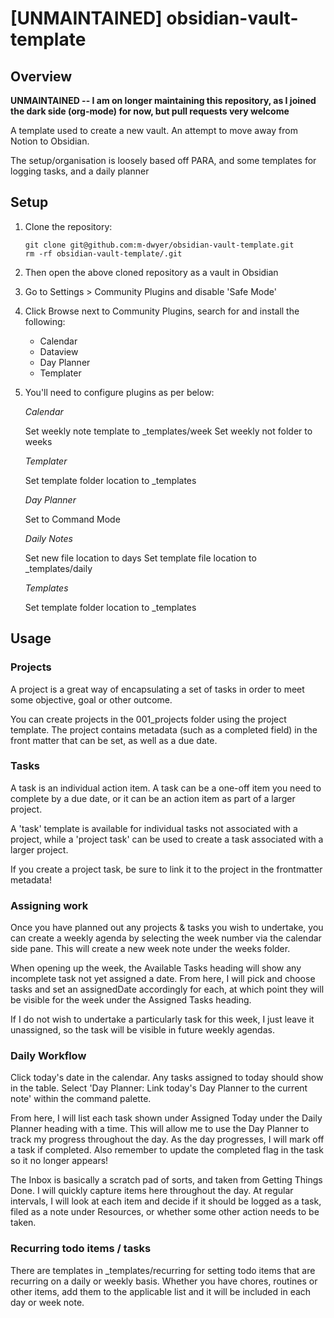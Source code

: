 # [UNMAINTAINED] obsidian-vault-template

## Overview
**UNMAINTAINED -- I am on longer maintaining this repository, as I joined the dark side (org-mode) for now, but pull requests very welcome**

A template used to create a new vault.  An attempt to move away from Notion to Obsidian.

The setup/organisation is loosely based off PARA, and some templates for logging tasks, and a daily planner

## Setup

1. Clone the repository:
	```
	git clone git@github.com:m-dwyer/obsidian-vault-template.git
	rm -rf obsidian-vault-template/.git
	```

2. Then open the above cloned repository as a vault in Obsidian
3. Go to Settings > Community Plugins and disable 'Safe Mode'
4. Click Browse next to Community Plugins, search for and install the following:
	* Calendar
	* Dataview
	* Day Planner
	* Templater

5.  You'll need to configure plugins as per below:

	*Calendar*

	Set weekly note template to _templates/week
	Set weekly not folder to weeks

	*Templater*

	Set template folder location to _templates

	*Day Planner*

	Set to Command Mode

	*Daily Notes*

	Set new file location to days
	Set template file location to _templates/daily

	*Templates*

	Set template folder location to _templates

## Usage

### Projects

A project is a great way of encapsulating a set of tasks in order to meet some objective, goal or other outcome.

You can create projects in the 001_projects folder using the project template.  The project contains metadata (such as a completed field) in the front matter that can be set, as well as a due date.

### Tasks

A task is an individual action item.  A task can be a one-off item you need to complete by a due date, or it can be an action item as part of a larger project.

A 'task' template is available for individual tasks not associated with a project, while a 'project task' can be used to create a task associated with a larger project.

If you create a project task, be sure to link it to the project in the frontmatter metadata!

### Assigning work

Once you have planned out any projects & tasks you wish to undertake, you can create a weekly agenda by selecting the week number via the calendar side pane.  This will create a new week note under the weeks folder.

When opening up the week, the Available Tasks heading will show any incomplete task not yet assigned a date.  From here, I will pick and choose tasks and set an assignedDate accordingly for each, at which point they will be visible for the week under the Assigned Tasks heading.

If I do not wish to undertake a particularly task for this week, I just leave it unassigned, so the task will be visible in future weekly agendas.

### Daily Workflow

Click today's date in the calendar.  Any tasks assigned to today should show in the table.  Select 'Day Planner: Link today's Day Planner to the current note' within the command palette.

From here, I will list each task shown under Assigned Today under the Daily Planner heading with a time.  This will allow me to use the Day Planner to track my progress throughout the day.  As the day progresses, I will mark off a task if completed.  Also remember to update the completed flag in the task so it no longer appears!

The Inbox is basically a scratch pad of sorts, and taken from Getting Things Done.  I will quickly capture items here throughout the day.  At regular intervals, I will look at each item and decide if it should be logged as a task, filed as a note under Resources, or whether some other action needs to be taken.


### Recurring todo items / tasks

There are templates in _templates/recurring for setting todo items that are recurring on a daily or weekly basis.  Whether you have chores, routines or other items, add them to the applicable list and it will be included in each day or week note.
